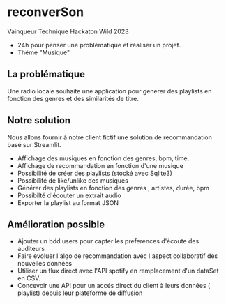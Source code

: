 # reconverSon

Vainqueur Technique Hackaton Wild 2023

- 24h pour penser une problématique et réaliser un projet.
- Théme "Musique"

## La problématique 

Une radio locale souhaite une application pour generer des playlists en fonction des genres et des similarités de titre.

## Notre solution

Nous allons fournir à notre client fictif une solution de recommandation basé sur Streamlit.
- Affichage des musiques en fonction des genres, bpm, time.
- Affichage de recommandation en fonction d'une musique
- Possibilité de créer des playlists (stocké avec Sqlite3)
- Possibilité de like/unlike des musiques
- Générer des playlists en fonction des genres , artistes, durée, bpm
- Possibilté d'écouter un extrait audio
- Exporter la playlist au format JSON


## Amélioration possible
- Ajouter un bdd users pour capter les preferences d'écoute des auditeurs
- Faire evoluer l'algo de recommandation avec l'aspect collaboratif des nouvelles données
- Utiliser un flux direct avec l'API spotify en remplacement d'un dataSet en CSV.
- Concevoir une API pour un accés direct du client à leurs données ( playlist) depuis leur plateforme de diffusion

